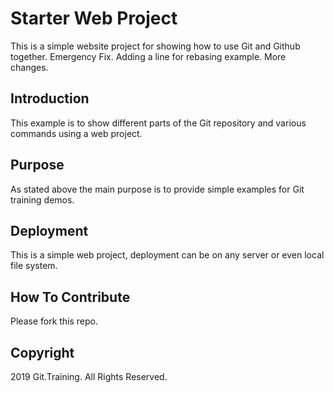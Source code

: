 # Starter Web Project
This is a simple website project for showing how to use Git and Github together. Emergency Fix. Adding a line for rebasing example. More changes.

## Introduction
This example is to show different parts of the Git repository and various commands using a web project.

## Purpose
As stated above the main purpose is to provide simple examples for Git training demos.

## Deployment
This is a simple web project, deployment can be on any server or even local file system.

## How To Contribute
Please fork this repo.

## Copyright
2019 Git.Training. All Rights Reserved.
